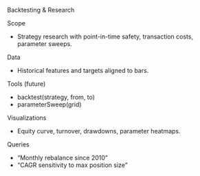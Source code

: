 Backtesting & Research

Scope
- Strategy research with point-in-time safety, transaction costs, parameter sweeps.

Data
- Historical features and targets aligned to bars.

Tools (future)
- backtest(strategy, from, to)
- parameterSweep(grid)

Visualizations
- Equity curve, turnover, drawdowns, parameter heatmaps.

Queries
- “Monthly rebalance since 2010”
- “CAGR sensitivity to max position size”

